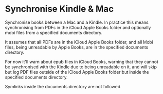 # Synchronise Kindle & Mac

Synchronise books between a Mac and a Kindle. In practice this means
synchronising from PDFs in the iCloud Apple Books folder and optionally mobi
files from a specified documents directory.

It assumes that all PDFs are in the iCloud Apple Books folder, and all Mobi
files, being unreadable by Apple Books, are in the specified documents
directory.

For now it'll warn about epub files in iCloud Books, warning that they cannot
be synchronised with the Kindle due to being unreadable on it, and will skip
but log PDF files outside of the iCloud Apple Books folder but inside the
specified documents directory.

Symlinks inside the documents directory are not followed.

